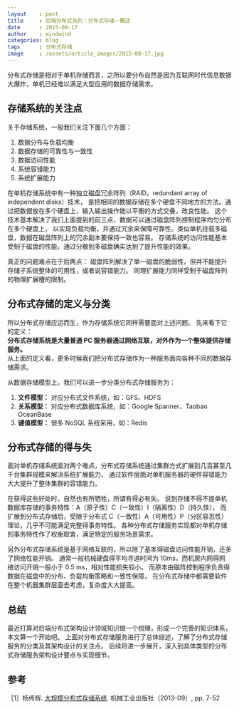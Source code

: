 ```yaml
---
layout    : post
title     : 后端分布式系列：分布式存储－概述
date      : 2015-08-17
author    : mindwind
categories: blog
tags      : 分布式存储
image     : /assets/article_images/2015-08-17.jpg
---
```



分布式存储是相对于单机存储而言，之所以要分布自然是因为互联网时代信息数据大爆炸，单机已经难以满足大型应用的数据存储需求。


## 存储系统的关注点
关于存储系统，一般我们关注下面几个方面：

 1. 数据分布与负载均衡  
 2. 数据存储的可靠性与一致性  
 3. 数据访问性能  
 4. 系统容错能力  
 5. 系统扩展能力  

在单机存储系统中有一种独立磁盘冗余阵列（RAID，redundant array of independent disks）技术，
是把相同的数据存储在多个硬盘不同地方的方法。通过把数据放在多个硬盘上，输入输出操作能以平衡的方式交叠，改良性能。
这个技术基本解决了我们上面提到的前三点，数据可以通过磁盘阵列控制程序均匀分布在多个硬盘上，
以实现负载均衡，并通过冗余来保障可靠性。类似单机挂载多磁盘，数据在磁盘阵列上的冗余副本要保持一致也容易。
存储系统的访问性能基本受制于磁盘的性能，通过分散到多磁盘确实达到了提升性能的效果。

真正的问题难点在于后两点：
磁盘阵列解决了单一磁盘的脆弱性，但并不能提升存储子系统整体的可用性，或者说容错能力。
同理扩展能力同样受制于磁盘阵列的物理扩展槽的限制。


## 分布式存储的定义与分类
所以分布式存储应运而生，作为存储系统它同样需要面对上述问题。
先来看下它的定义：  
__分布式存储系统是大量普通 PC 服务器通过网络互联，对外作为一个整体提供存储服务。__  
从上面的定义看，更多时候我们把分布式存储作为一种服务面向各种不同的数据存储需求。

从数据存储模型上，我们可以进一步分类分布式存储服务为：

 1. __文件模型：__ 对应分布式文件系统，如：GFS、HDFS  
 2. __关系模型：__ 对应分布式数据库系统，如：Google Spanner、Taobao OceanBase  
 3. __键值模型：__ 很多 NoSQL 系统采用，如：Redis


## 分布式存储的得与失
面对单机存储系统面对两个难点，分布式存储系统通过集群方式扩展到几百甚至几千台集群规模来解决系统扩展能力，
通过软件层面对单机服务器的硬件容错能力大大提升了整体集群的容错能力。

在获得这些好处时，自然也有所牺牲，所谓有得必有失。
说到存储不得不提单机数据库存储的事务特性：A（原子性）C（一致性）I（隔离性）D（持久性），
而扩展到分布式存储后，受限于分布式 C（一致性）A（可用性）P（分区容忍性）理论，几乎不可能满足完整得事务特性。
各种分布式存储服务实现都对单机存储的事务特性作了权衡取舍，满足特定的服务场景需求。

另外分布式存储系统是基于网络互联的，所以除了基本得磁盘访问性能开销，还多了网络性能开销。
通常一般机械硬盘得平均寻道时间为 10ms，而机房内网得网络访问开销一般小于 0.5 ms，相对性能损失较小。
而原本由磁阵控制程序负责得数据在磁盘中的分布、负载均衡策略和一致性保障，
在分布式存储中都需要软件在整个机器集群层面去考虑，复杂度大大提高。


## 总结
最近打算对后端分布式架构设计领域知识做一个梳理，形成一个完善的知识体系，本文算一个开始吧。
上面对分布式存储服务进行了总体综述，了解了分布式存储服务的分类及其架构设计的关注点。
后续将进一步展开，深入到具体类型的分布式存储服务架构设计要点与实现细节。


## 参考
［1］杨传辉. [大规模分布式存储系统](http://book.douban.com/subject/25723658/). 机械工业出版社（2013-09）, pp. 7-52
